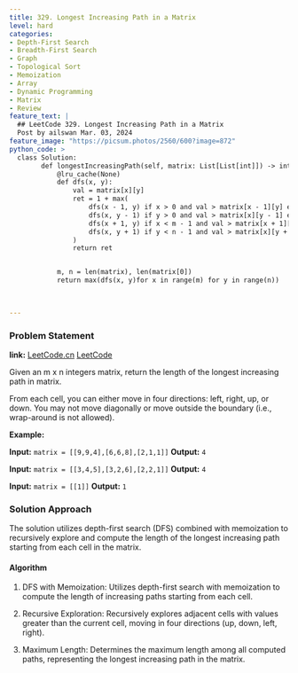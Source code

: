 ```yaml
---
title: 329. Longest Increasing Path in a Matrix
level: hard
categories:
- Depth-First Search
- Breadth-First Search
- Graph
- Topological Sort
- Memoization
- Array
- Dynamic Programming
- Matrix
- Review
feature_text: |
  ## LeetCode 329. Longest Increasing Path in a Matrix
  Post by ailswan Mar. 03, 2024
feature_image: "https://picsum.photos/2560/600?image=872"
python_code: >
  class Solution:
        def longestIncreasingPath(self, matrix: List[List[int]]) -> int:
            @lru_cache(None)
            def dfs(x, y):
                val = matrix[x][y]
                ret = 1 + max(
                    dfs(x - 1, y) if x > 0 and val > matrix[x - 1][y] else 0,
                    dfs(x, y - 1) if y > 0 and val > matrix[x][y - 1] else 0,
                    dfs(x + 1, y) if x < m - 1 and val > matrix[x + 1][y] else 0,
                    dfs(x, y + 1) if y < n - 1 and val > matrix[x][y + 1] else 0
                )
                return ret


            m, n = len(matrix), len(matrix[0])
            return max(dfs(x, y)for x in range(m) for y in range(n))

          
         
---
```


### Problem Statement
**link:**
[LeetCode.cn](https://leetcode.cn/problems/longest-increasing-path-in-a-matrix/)
[LeetCode](https://leetcode.com/problems/longest-increasing-path-in-a-matrix/)

Given an m x n integers matrix, return the length of the longest increasing path in matrix.

From each cell, you can either move in four directions: left, right, up, or down. You may not move diagonally or move outside the boundary (i.e., wrap-around is not allowed).
 
**Example:**

**Input:** `matrix = [[9,9,4],[6,6,8],[2,1,1]]`
**Output:** `4`
 
**Input:** `matrix = [[3,4,5],[3,2,6],[2,2,1]]`
**Output:** `4`

**Input:** `matrix = [[1]]`
**Output:** `1`

### Solution Approach

The solution utilizes depth-first search (DFS) combined with memoization to recursively explore and compute the length of the longest increasing path starting from each cell in the matrix.

#### Algorithm
1. DFS with Memoization: Utilizes depth-first search with memoization to compute the length of increasing paths starting from each cell.

2. Recursive Exploration: Recursively explores adjacent cells with values greater than the current cell, moving in four directions (up, down, left, right).

3. Maximum Length: Determines the maximum length among all computed paths, representing the longest increasing path in the matrix.